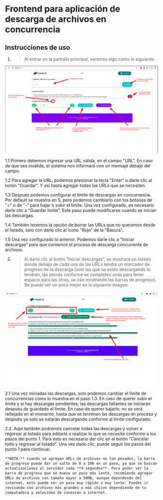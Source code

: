 # Frontend para aplicación de descarga de archivos en concurrencia

## Instrucciones de uso

1. > Al entrar en la pantalla principal, veremos algo como lo siguiente:

![Imagen1](../screenshots/imagen1.png)

1.1 Primero debemos ingresar una URL válida, en el campo "URL". En caso de que sea inválida, el sistema nos informará con un mensaje debajo del campo. 

1.2 Para agregar la URL, podemos presionar la tecla "Enter" o darle clic al botón "Guardar". Y así hasta agregar todas las URLs que se necesiten.

1.3 Después podemos configurar el límite de descargas en concurrencia. Por default se muestra en 5, pero podemos cambiarlo con los botones de "+" o de "-" para bajar o subir el límite. Una vez configurado, es necesario darle clic a "Guardar límite". Este paso puede modificarse cuando se inician las descargas.

1.4 También tenemos la opción de borrar las URLs que no queramos desde el listado, solo con darle clic al ícono "Rojo" de la "Basura".

1.5 Una vez configurado lo anterior. Podemos darle clic a "Iniciar descargas" para que comience el proceso de descarga concurrente de archivos.


2. > Al darle clic al botón "Iniciar descargas", se mostrará un listado donde debajo de cada una de las URLs tendrá un marcador de progreso de la descarga (solo las que se están descargando lo tendrán, las demás conforme se completen unas para tener espacio para las otras, se irán mostrando las barras de progreso). Se puede ver un poco mejor en la siguiente imagen:

![Imagen2](../screenshots/imagen2.png)

2.1 Una vez iniciadas las descargas, solo podemos cambiar el límite de concurrencias como lo muestra en el paso 1.3. En caso de querer subir el límite y si hay descargas pendientes, las descargas faltantes se iniciarán después de guardado el límite. En caso de querer bajarlo, no se verá reflejado en el momento, hasta que se terminen las descargas en proceso y después ya solo se estarán descargando conforme al límite configurado.

2.2. Aquí también podremos cancelar todas las descargas y volver a regresar al listado para editarlo o realizar lo que se necesite conforme a los pasos del punto 1. Para esto es necesario dar clic en el botón "Cancelar todo y regresar al listado". Una vez dado clic, puede seguir los pasos del punto 1 para continuar.


    **NOTA:** Cuando se agregan URLs de archivos no tan pesados, la barra de progreso puede dar un salto de 0 a 100 en un paso, ya que se buscan actualizaciones al servidor cada **4 segundos**. Para poder ver la barra de progreso que se mueva un poco más lento, recomiendo agregar URLs de archivos con tamaño mayor a 50MB, aunque dependendo del internet, esto puede ser un paso muy rápido o muy lento. Puedes ir revisando con archivos más grandes o más chicos dependiendo de tu computadora y velocidad de conexión a internet.